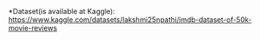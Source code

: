 *Dataset(is available at Kaggle): https://www.kaggle.com/datasets/lakshmi25npathi/imdb-dataset-of-50k-movie-reviews
